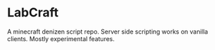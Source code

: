 # LabCraft
A minecraft denizen script repo. Server side scripting works on vanilla clients. Mostly experimental features.
